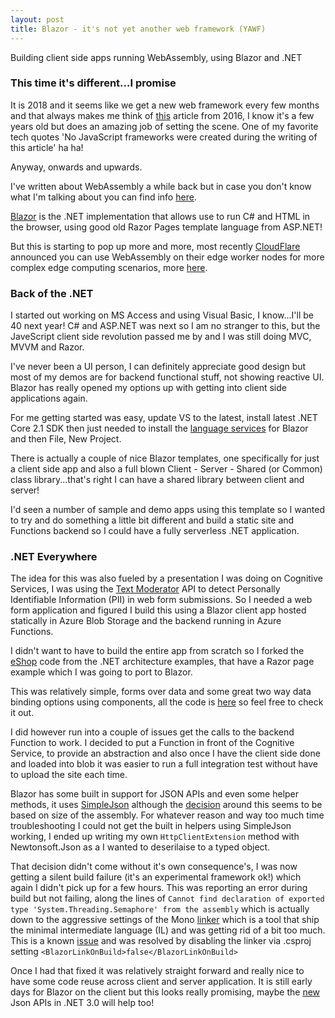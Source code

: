 ```yaml
---
layout: post
title: Blazor - it's not yet another web framework (YAWF)
---
```


Building client side apps running WebAssembly, using Blazor and .NET

### This time it's different...I promise

It is 2018 and it seems like we get a new web framework every few months and that always makes me think of [this](https://hackernoon.com/how-it-feels-to-learn-javascript-in-2016-d3a717dd577f) article from 2016, I know it's a few years old but does an amazing job of setting the scene. One of my favorite tech quotes 'No JavaScript frameworks were created during the writing of this article' ha ha!

Anyway, onwards and upwards.

I've written about WebAssembly a while back but in case you don't know what I'm talking about you can find info [here](https://webassembly.org/).

[Blazor](https://blazor.net/) is the .NET implementation that allows use to run C# and HTML in the browser, using good old Razor Pages template language from ASP.NET!

But this is starting to pop up more and more, most recently [CloudFlare](https://www.cloudflare.com) announced you can use WebAssembly on their edge worker nodes for more complex edge computing scenarios, more [here](https://blog.cloudflare.com/webassembly-on-cloudflare-workers/).

### Back of the .NET

I started out working on MS Access and using Visual Basic, I know...I'll be 40 next year! C# and ASP.NET was next so I am no stranger to this, but the JaveScript client side revolution passed me by and I was still doing MVC, MVVM and Razor.

I've never been a UI person, I can definitely appreciate good design but most of my demos are for backend functional stuff, not showing reactive UI. Blazor has really opened my options up with getting into client side applications again.

For me getting started was easy, update VS to the latest, install latest .NET Core 2.1 SDK then just needed to install the [language services](https://marketplace.visualstudio.com/items?itemName=aspnet.blazor) for Blazor and then File, New Project.

There is actually a couple of nice Blazor templates, one specifically for just a client side app and also a full blown Client - Server - Shared (or Common) class library...that's right I can have a shared library between client and server!

I'd seen a number of sample and demo apps using this template so I wanted to try and do something a little bit different and build a static site and Functions backend so I could have a fully serverless .NET application.

### .NET Everywhere

The idea for this was also fueled by a presentation I was doing on Cognitive Services, I was using the [Text Moderator](https://docs.microsoft.com/en-us/azure/cognitive-services/content-moderator/text-moderation-api) API to detect Personally Identifiable Information (PII) in web form submissions. So I needed a web form application and figured I build this using a Blazor client app hosted statically in Azure Blob Storage and the backend running in Azure Functions.

I didn't want to have to build the entire app from scratch so I forked the [eShop](https://github.com/dotnet-architecture/eShopOnWeb) code from the .NET architecture examples, that have a Razor page example which I was going to port to Blazor.

This was relatively simple, forms over data and some great two way data binding options using components, all the code is [here](https://github.com/msimpsonnz/fn18) so feel free to check it out.

I did however run into a couple of issues get the calls to the backend Function to work. I decided to put a Function in front of the Cognitive Service, to provide an abstraction and also once I have the client side done and loaded into blob it was easier to run a full integration test without have to upload the site each time.

Blazor has some built in support for JSON APIs and even some helper methods, it uses [SimpleJson](https://github.com/facebook-csharp-sdk/simple-json) although the [decision](https://github.com/aspnet/Blazor/issues/160) around this seems to be based on size of the assembly. For whatever reason and way too much time troubleshooting I could not get the built in helpers using SimpleJson working, I ended up writing my own `HttpClientExtension` method with Newtonsoft.Json as a I wanted to deserilaise to a typed object.

That decision didn't come without it's own consequence's, I was now getting a silent build failure (it's an experimental framework ok!) which again I didn't pick up for a few hours. This was reporting an error during build but not failing, along the lines of `Cannot find declaration of exported type 'System.Threading.Semaphore' from the assembly` which is actually down to the aggressive settings of the Mono [linker](https://github.com/mono/linker) which is a tool that ship the minimal intermediate language (IL) and was getting rid of a bit too much. This is a known [issue](https://github.com/aspnet/Blazor/issues/1079) and was resolved by disabling the linker via .csproj setting `<BlazorLinkOnBuild>false</BlazorLinkOnBuild>`

Once I had that fixed it was relatively straight forward and really nice to have some code reuse across client and server application. It is still early days for Blazor on the client but this looks really promising, maybe the [new](https://github.com/dotnet/announcements/issues/90) Json APIs in .NET 3.0 will help too!